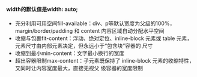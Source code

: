 #### width的默认值是width: auto;
* 充分利用可用空间fill-available：div、p等默认宽度为父级的100%，margin/border/padding
和 content 内容区域自动分配水平空间
* 收缩与包裹fit-content：浮动、绝对定位、inline-block 元素或 table 元素，元素尺寸由内部元素决定，但永远小于“包含块”容器的
尺寸
* 收缩到最小min-content：文字最小换行的宽度
* 超出容器限制max-content：子元素既保持了 inline-block 元素的收缩特性，又同时让内容宽度最大，直接无视父
级容器的宽度限制


